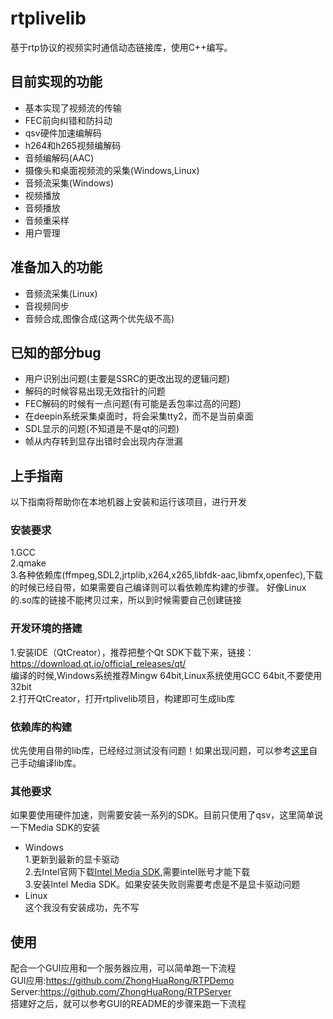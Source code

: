 # rtplivelib
基于rtp协议的视频实时通信动态链接库，使用C++编写。

## 目前实现的功能
* 基本实现了视频流的传输
* FEC前向纠错和防抖动
* qsv硬件加速编解码
* h264和h265视频编解码
* 音频编解码(AAC)
* 摄像头和桌面视频流的采集(Windows,Linux)
* 音频流采集(Windows)
* 视频播放
* 音频播放
* 音频重采样
* 用户管理

## 准备加入的功能
* 音频流采集(Linux)
* 音视频同步
* 音频合成,图像合成(这两个优先级不高)

## 已知的部分bug
* 用户识别出问题(主要是SSRC的更改出现的逻辑问题)
* 解码的时候容易出现无效指针的问题
* FEC解码的时候有一点问题(有可能是丢包率过高的问题)
* 在deepin系统采集桌面时，将会采集tty2，而不是当前桌面
* SDL显示的问题(不知道是不是qt的问题)
* 帧从内存转到显存出错时会出现内存泄漏

## 上手指南
以下指南将帮助你在本地机器上安装和运行该项目，进行开发


### 安装要求
1.GCC<br>
2.qmake<br>
3.各种依赖库(ffmpeg,SDL2,jrtplib,x264,x265,libfdk-aac,libmfx,openfec),下载的时候已经自带，如果需要自己编译则可以看依赖库构建的步骤。
好像Linux的.so库的链接不能拷贝过来，所以到时候需要自己创建链接<br>


### 开发环境的搭建
1.安装IDE（QtCreator），推荐把整个Qt SDK下载下来，链接：https://download.qt.io/official_releases/qt/<br>
  编译的时候,Windows系统推荐Mingw 64bit,Linux系统使用GCC 64bit,不要使用32bit<br>
2.打开QtCreator，打开rtplivelib项目，构建即可生成lib库

### 依赖库的构建
优先使用自带的lib库，已经经过测试没有问题！如果出现问题，可以参考[这里](https://github.com/ZhongHuaRong/rtplivelib/blob/master/build.md)自己手动编译lib库。

### 其他要求
如果要使用硬件加速，则需要安装一系列的SDK。目前只使用了qsv，这里简单说一下Media SDK的安装
* Windows<br>
1.更新到最新的显卡驱动<br>
2.去Intel官网下载[Intel Media SDK](https://software.intel.com/en-us/media-sdk/choose-download/client),需要intel账号才能下载<br>
3.安装Intel Media SDK。如果安装失败则需要考虑是不是显卡驱动问题<br>
* Linux<br>
这个我没有安装成功，先不写<br>

## 使用
配合一个GUI应用和一个服务器应用，可以简单跑一下流程<br>
GUI应用:https://github.com/ZhongHuaRong/RTPDemo<br>
Server:https://github.com/ZhongHuaRong/RTPServer<br>
搭建好之后，就可以参考GUI的README的步骤来跑一下流程<br>
